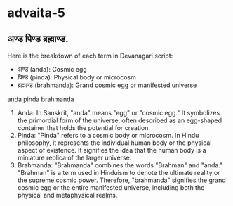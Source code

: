 # advaita-5

## अण्ड पिण्ड ब्रह्माण्ड.

Here is the breakdown of each term in Devanagari script:

* अण्ड (anda): Cosmic egg
* पिण्ड (pinda): Physical body or microcosm
* ब्रह्माण्ड (brahmanda): Grand cosmic egg or manifested universe

anda pinda brahmanda

1. Anda: In Sanskrit, "anda" means "egg" or "cosmic egg." It symbolizes the primordial form of the universe, often described as an egg-shaped container that holds the potential for creation.
2. Pinda: "Pinda" refers to a cosmic body or microcosm. In Hindu philosophy, it represents the individual human body or the physical aspect of existence. It signifies the idea that the human body is a miniature replica of the larger universe.
3. Brahmanda: "Brahmanda" combines the words "Brahman" and "anda." "Brahman" is a term used in Hinduism to denote the ultimate reality or the supreme cosmic power. Therefore, "brahmanda" signifies the grand cosmic egg or the entire manifested universe, including both the physical and metaphysical realms.
